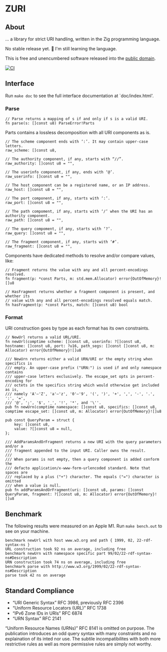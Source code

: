 # ZURI

## About

… a library for strict URI handling, written in the Zig programming language.

No stable release yet. 🚧 I'm still learning the language.

This is free and unencumbered software released into the
[public domain](https://creativecommons.org/publicdomain/zero/1.0).

[![CI](https://github.com/pascaldekloe/zuri/actions/workflows/ci.yml/badge.svg)](https://github.com/pascaldekloe/zuri/actions/workflows/ci.yml)


## Interface

Run `make doc` to see the full interface documentation at `doc/index.html'.


### Parse

```zig
// Parse returns a mapping of s if and only if s is a valid URI.
fn parse(s: []const u8) ParseError!Parts
```

Parts contains a lossless decomposition with all URI components as is.

```zig
// The scheme component ends with ‘:’. It may contain upper-case letters.
raw_scheme: []const u8,

// The authority component, if any, starts with “//”.
raw_authority: []const u8 = "",

// The userinfo component, if any, ends with ‘@’.
raw_userinfo: []const u8 = "",

// The host component can be a registered name, or an IP address.
raw_host: []const u8 = "",

// The port component, if any, starts with ‘:’.
raw_port: []const u8 = "",

// The path compoment, if any, starts with ‘/’ when the URI has an authority component.
raw_path: []const u8 = "",

// The query compoment, if any, starts with ‘?’.
raw_query: []const u8 = "",

// The fragment component, if any, starts with ‘#’.
raw_fragment: []const u8 = "",
```

Components have dedicated methods to resolve and/or compare values, like:

```zig
// Fragment returns the value with any and all percent-encodings resolved.
fn fragment(p: *const Parts, m: std.mem.Allocator) error{OutOfMemory}![]u8

// HasFragment returns whether a fragment component is present, and whether its
// value with any and all percent-encodings resolved equals match.
fn hasFragment(p: *const Parts, match: []const u8) bool
```

### Format

URI construction goes by type as each format has its own constraints.

```zig
// NewUrl returns a valid URL/URI.
fn newUrl(comptime scheme: []const u8, userinfo: ?[]const u8, hostname: []const u8, port: ?u16, path_segs: []const []const u8, m: Allocator) error{OutOfMemory}![]u8
```

```zig
/// NewUrn returns either a valid URN/URI or the empty string when specifics is
/// empty. An upper-case prefix ("URN:") is used if and only namespace contains
/// upper-case letters exclusively. The escape_set opts in percent-encoding for
/// octets in the specifics string which would otherwise get included as is,
/// namely 'A'–'Z', 'a'–'z', '0'–'9', '(', ')', '+', ',', '-', '.', ':', '=',
/// '@', ';', '$', '_', '!', '*', and '\''.
pub fn newUrn(comptime namespace: []const u8, specifics: []const u8, comptime escape_set: []const u8, m: Allocator) error{OutOfMemory}![]u8
```

```zig
pub const QueryParam = struct {
    key: []const u8,
    value: ?[]const u8 = null,
};

/// AddParamsAndOrFragment returns a new URI with the query parameters and/or a
/// fragment appended to the input URI. Caller owns the result.
///
/// When params is not empty, then a query component is added conform the
/// defacto application/x-www-form-urlencoded standard. Note that spaces are
/// replaced by a plus ("+") character. The equals ("=") character is omitted
/// when a value is null.
pub fn addParamsAndOrFragment(uri: []const u8, params: []const QueryParam, fragment: ?[]const u8, m: Allocator) error{OutOfMemory}![]u8
```


## Benchmark

The following results were measured on an Apple M1. Run `make bench.out` to see
on your machine.

```
benchmark newUrl with host www.w3.org and path { 1999, 02, 22-rdf-syntax-ns }
URL construction took 92 ns on average, including free
benchmark newUrn with namespace specific part 99/02/22-rdf-syntax-ns#Description
URN construction took 74 ns on average, including free
benchmark parse with http://www.w3.org/1999/02/22-rdf-syntax-ns#Description
parse took 42 ns on average
```


## Standard Compliance

 * “URI Generic Syntax” RFC 3986, previously RFC 2396
 * “Uniform Resource Locators (URL)” RFC 1738
 * “IPv6 Zone IDs in URIs” RFC 6874
 * “URN Syntax” RFC 2141

“Uniform Resource Names (URNs)” RFC 8141 is omitted on purpose. The publication
introduces an odd query syntax with many constraints and no explaination of its
inted nor use. The subtile incompatibilites with both more restrictive rules as
well as more permissive rules are simply not worthy.
